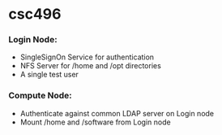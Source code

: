# csc496

### Login Node:
- SingleSignOn Service for authentication
- NFS Server for /home and /opt directories
- A single test user
### Compute Node:
- Authenticate against common LDAP server on Login node
- Mount /home and /software from Login node
